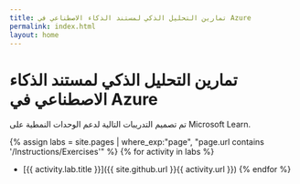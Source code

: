 ```yaml
---
title: تمارين التحليل الذكي لمستند الذكاء الاصطناعي في Azure
permalink: index.html
layout: home
---
```


# تمارين التحليل الذكي لمستند الذكاء الاصطناعي في Azure

تم تصميم التدريبات التالية لدعم الوحدات النمطية على Microsoft Learn.


{% assign labs = site.pages | where_exp:"page", "page.url contains '/Instructions/Exercises'" %} {% for activity in labs  %}
- [{{ activity.lab.title }}]({{ site.github.url }}{{ activity.url }}) {% endfor %}
